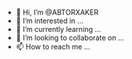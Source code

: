 - 👋 Hi, I’m @ABTORXAKER
- 👀 I’m interested in ...
- 🌱 I’m currently learning ...
- 💞️ I’m looking to collaborate on ...
- 📫 How to reach me ...

<!---
ABTORXAKER/ABTORXAKER is a ✨ special ✨ repository because its `README.md` (this file) appears on your GitHub profile.
You can click the Preview link to take a look at your changes.
--->
